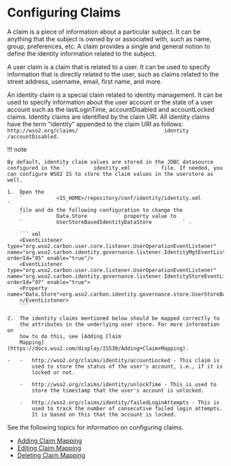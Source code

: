 # Configuring Claims

A claim is a piece of information about a particular subject. It can be
anything that the subject is owned by or associated with, such as name,
group, preferences, etc. A claim provides a single and general notion to
define the identity information related to the subject.

A user claim is a claim that is related to a user. It can be used to
specify information that is directly related to the user, such as claims
related to the street address, username, email, first name, and more.

An identity claim is a special claim related to identity management. It
can be used to specify information about the user account or the state
of a user account such as the lastLoginTime, accountDisabled and
accountLocked claims. Identity claims are identified by the claim URI.
All identity claims have the term "identity" appended to the claim URI
as follows:
`                   http://wso2.org/claims/                            identity                  /accountDisabled.        `

!!! note
    
    By default, identity claim values are stored in the JDBC datasource
    configured in the `         identity.xml        ` file. If needed, you
    can configure WSO2 IS to store the claim values in the userstore as
    well.
    
    1.  Open the
        `           <IS_HOME>/repository/conf/identity/identity.xml          `
        file and do the following configuration to change the
        `           Data.Store          ` property value to
        `           UserStoreBasedIdentityDataStore          ` .
    
        ``` xml
        <EventListener type="org.wso2.carbon.user.core.listener.UserOperationEventListener" name="org.wso2.carbon.identity.governance.listener.IdentityMgtEventListener" orderId="95" enable="true"/>
        <EventListener type="org.wso2.carbon.user.core.listener.UserOperationEventListener" name="org.wso2.carbon.identity.governance.listener.IdentityStoreEventListener" orderId="97" enable="true">
        <Property name="Data.Store">org.wso2.carbon.identity.governance.store.UserStoreBasedIdentityDataStore</Property>
        </EventListener>
        ```
    
    2.  The identity claims mentioned below should be mapped correctly to
        the attributes in the underlying user store. For more information on
        how to do this, see [Adding Claim
        Mapping](https://docs.wso2.com/display/IS530/Adding+Claim+Mapping).
    
    -   -   http://wso2.org/claims/identity/accountLocked - This claim is
            used to store the status of the user's account, i.e., if it is
            locked or not.
    
        -   http://wso2.org/claims/identity/unlockTime - This is used to
            store the timestamp that the user's account is unlocked.
    
        -   http://wso2.org/claims/identity/failedLoginAttempts - This is
            used to track the number of consecutive failed login attempts.
            It is based on this that the account is locked.
    

See the following topics for information on configuring claims.

-   [Adding Claim Mapping](_Adding_Claim_Mapping_)
-   [Editing Claim Mapping](../../using-wso2-identity-server/editing-claim-mapping)
-   [Deleting Claim Mapping](_Deleting_Claim_Mapping_)

  
